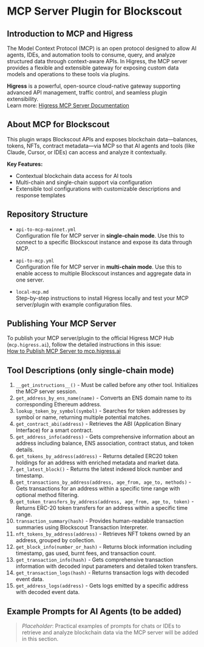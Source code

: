 # MCP Server Plugin for Blockscout

## Introduction to MCP and Higress

The Model Context Protocol (MCP) is an open protocol designed to allow AI agents, IDEs, and automation tools to consume, query, and analyze structured data through context-aware APIs. In Higress, the MCP server provides a flexible and extensible gateway for exposing custom data models and operations to these tools via plugins.

**Higress** is a powerful, open-source cloud-native gateway supporting advanced API management, traffic control, and seamless plugin extensibility.  
Learn more: [Higress MCP Server Documentation](https://higress.cn/en/ai/mcp-server/)

## About MCP for Blockscout

This plugin wraps Blockscout APIs and exposes blockchain data—balances, tokens, NFTs, contract metadata—via MCP so that AI agents and tools (like Claude, Cursor, or IDEs) can access and analyze it contextually.

**Key Features:**

- Contextual blockchain data access for AI tools
- Multi-chain and single-chain support via configuration
- Extensible tool configurations with customizable descriptions and response templates

## Repository Structure

- `api-to-mcp-mainnet.yml`  
  Configuration file for MCP server in **single-chain mode**. Use this to connect to a specific Blockscout instance and expose its data through MCP.

- `api-to-mcp.yml`  
  Configuration file for MCP server in **multi-chain mode**. Use this to enable access to multiple Blockscout instances and aggregate data in one server.

- `local-mcp.md`  
  Step-by-step instructions to install Higress locally and test your MCP server/plugin with example configuration files.

## Publishing Your MCP Server

To publish your MCP server/plugin to the official Higress MCP Hub (`mcp.higress.ai`), follow the detailed instructions in this issue:  
[How to Publish MCP Server to mcp.higress.ai](https://github.com/alibaba/higress/issues/2113)

## Tool Descriptions (only single-chain mode)

1. `__get_instructions__()` - Must be called before any other tool. Initializes the MCP server session.
2. `get_address_by_ens_name(name)` - Converts an ENS domain name to its corresponding Ethereum address.
3. `lookup_token_by_symbol(symbol)` - Searches for token addresses by symbol or name, returning multiple potential matches.
4. `get_contract_abi(address)` - Retrieves the ABI (Application Binary Interface) for a smart contract.
5. `get_address_info(address)` - Gets comprehensive information about an address including balance, ENS association, contract status, and token details.
6. `get_tokens_by_address(address)` - Returns detailed ERC20 token holdings for an address with enriched metadata and market data.
7. `get_latest_block()` - Returns the latest indexed block number and timestamp.
8. `get_transactions_by_address(address, age_from, age_to, methods)` - Gets transactions for an address within a specific time range with optional method filtering.
9. `get_token_transfers_by_address(address, age_from, age_to, token)` - Returns ERC-20 token transfers for an address within a specific time range.
10. `transaction_summary(hash)` - Provides human-readable transaction summaries using Blockscout Transaction Interpreter.
11. `nft_tokens_by_address(address)` - Retrieves NFT tokens owned by an address, grouped by collection.
12. `get_block_info(number_or_hash)` - Returns block information including timestamp, gas used, burnt fees, and transaction count.
13. `get_transaction_info(hash)` - Gets comprehensive transaction information with decoded input parameters and detailed token transfers.
14. `get_transaction_logs(hash)` - Returns transaction logs with decoded event data.
15. `get_address_logs(address)` - Gets logs emitted by a specific address with decoded event data.

## Example Prompts for AI Agents (to be added)

> _Placeholder_: Practical examples of prompts for chats or IDEs to retrieve and analyze blockchain data via the MCP server will be added in this section.
